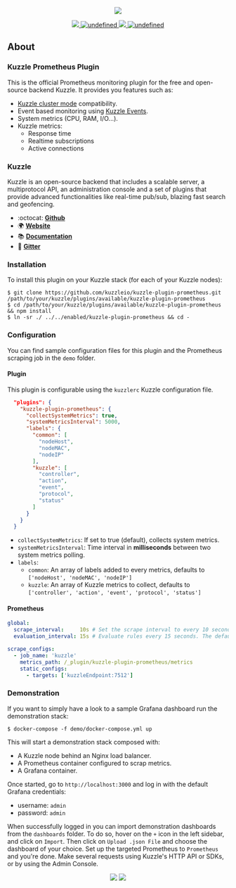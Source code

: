 <p align="center">
  <img src="https://user-images.githubusercontent.com/7868838/58807296-115aa100-8618-11e9-910f-8e2e1f3a893d.png"/>
</p>
<p align="center">
  <a href="https://david-dm.org/kuzzleio/kuzzle-plugin-prometheus">
    <img src="https://david-dm.org/kuzzleio/kuzzle-plugin-prometheus.svg" />
  </a>
  <a href="https://travis-ci.com/kuzzleio/kuzzle-plugin-prometheus">
    <img alt="undefined" src="https://travis-ci.com/kuzzleio/kuzzle-plugin-prometheus.svg?branch=master">
  </a>
  <a href="https://codecov.io/gh/kuzzleio/kuzzle-plugin-prometheus">
    <img src="https://codecov.io/gh/kuzzleio/kuzzle-plugin-prometheus/branch/master/graph/badge.svg" />
  </a>
  <a href="https://github.com/kuzzleio/kuzzle-plugin-prometheus/blob/master/LICENSE">
    <img alt="undefined" src="https://img.shields.io/github/license/kuzzleio/kuzzle-plugin-prometheus.svg?style=flat">
  </a>
</p>


## About

### Kuzzle Prometheus Plugin

This is the official Prometheus monitoring plugin for the free and open-source backend Kuzzle.
It provides you features such as:

* [Kuzzle cluster mode](https://github.com/kuzzleio/kuzzle-plugin-cluster) compatibility.
* Event based monitoring using [Kuzzle Events](https://docs.kuzzle.io/core/1/plugins/guides/events/intro/).
* System metrics (CPU, RAM, I/O...).
* Kuzzle metrics:
  * Response time
  * Realtime subscriptions
  * Active connections

### Kuzzle

Kuzzle is an open-source backend that includes a scalable server, a multiprotocol API,
an administration console and a set of plugins that provide advanced functionalities like real-time pub/sub, blazing fast search and geofencing.

* :octocat: __[Github](https://github.com/kuzzleio/kuzzle)__
* :earth_africa: __[Website](https://kuzzle.io)__
* :books: __[Documentation](https://docs.kuzzle.io)__
* :email: __[Gitter](https://gitter.im/kuzzleio/kuzzle)__

### Installation

To install this plugin on your Kuzzle stack (for each of your Kuzzle nodes):

```
$ git clone https://github.com/kuzzleio/kuzzle-plugin-prometheus.git /path/to/your/kuzzle/plugins/available/kuzzle-plugin-prometheus
$ cd /path/to/your/kuzzle/plugins/available/kuzzle-plugin-prometheus && npm install
$ ln -sr ./ ../../enabled/kuzzle-plugin-prometheus && cd -
```

### Configuration

You can find sample configuration files for this plugin and the Prometheus scraping job in the `demo` folder.

#### Plugin

This plugin is configurable using the `kuzzlerc` Kuzzle configuration file.

```json
  "plugins": {
    "kuzzle-plugin-prometheus": {
      "collectSystemMetrics": true,
      "systemMetricsInterval": 5000,
      "labels": {
        "common": [
          "nodeHost",
          "nodeMAC",
          "nodeIP"
        ],
        "kuzzle": [
          "controller",
          "action",
          "event",
          "protocol",
          "status"
        ]
      }
    }
  }
```

* `collectSystemMetrics`: If set to true (default), collects system metrics.
* `systemMetricsInterval`: Time interval in __milliseconds__ between two system metrics polling.
* `labels`:
  * `common`: An array of labels added to every metrics, defaults to `['nodeHost', 'nodeMAC', 'nodeIP']`
  * `kuzzle`: An array of Kuzzle metrics to collect, defaults to `['controller', 'action', 'event', 'protocol', 'status']`

#### Prometheus

```yaml
global:
  scrape_interval:     10s # Set the scrape interval to every 10 seconds. Default is every 1 minute.
  evaluation_interval: 15s # Evaluate rules every 15 seconds. The default is every 1 minute.

scrape_configs:
  - job_name: 'kuzzle'
    metrics_path: /_plugin/kuzzle-plugin-prometheus/metrics
    static_configs:
      - targets: ['kuzzleEndpoint:7512'] 
```


### Demonstration

If you want to simply have a look to a sample Grafana dashboard run the demonstration stack:

```
$ docker-compose -f demo/docker-compose.yml up
```

This will start a demonstration stack composed with:
* A Kuzzle node behind an Nginx load balancer.
* A Prometheus container configured to scrap metrics.
* A Grafana container.

Once started, go to `http://localhost:3000` and log in with the default Grafana credentials:
* username: `admin`
* password: `admin`

When successfully logged in you can import demonstration dashboards from the `dashboards` folder.
To do so, hover on the `+` icon in the left sidebar, and click on `Import`. Then click on `Upload .json File` and choose the dashboard of your choice. Set up the targeted Prometheus to `Prometheus` and you're done.
Make several requests using Kuzzle's HTTP API or SDKs, or by using the Admin Console.

<p align="center">
  <img src="https://user-images.githubusercontent.com/7868838/60284159-2969cb80-990b-11e9-92bd-1e6156df0c2e.png"/>
  <img src="https://user-images.githubusercontent.com/7868838/60284165-2bcc2580-990b-11e9-89fb-3d0307265ea9.png"/>
</p>

